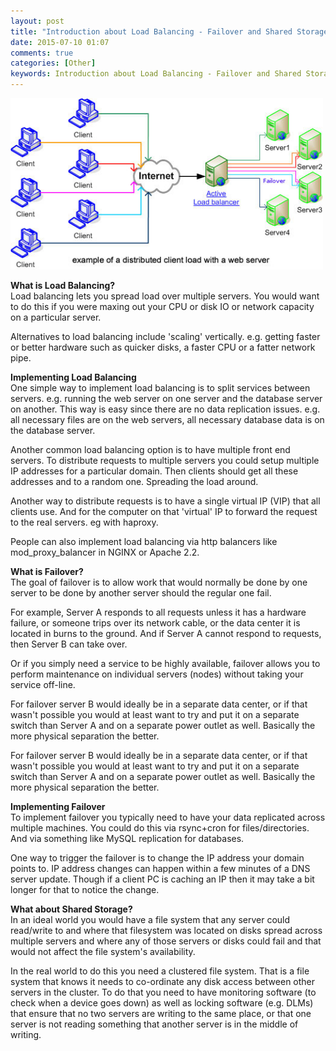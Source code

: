 ```yaml
---
layout: post
title: "Introduction about Load Balancing - Failover and Shared Storage"
date: 2015-07-10 01:07
comments: true
categories: [Other]
keywords: Introduction about Load Balancing - Failover and Shared Storage, Introduction about Load Balancing, Introduction about Failover, Introduction about Shared Storage
---
```


<p>
  <img src="/images/load_balancing_failover_shared_storage.jpg" width="500" alt="Introduction about Load Balancing - Failover and Shared Storage" />
</p>

<p>
  <strong>What is Load Balancing?</strong><br/>
  Load balancing lets you spread load over multiple servers. You would want to do this if you were maxing out your CPU or disk IO or network capacity on a particular server.
</p>

<p>
  Alternatives to load balancing include 'scaling' vertically. e.g. getting faster or better hardware such as quicker disks, a faster CPU or a fatter network pipe.
</p>

<p>
  <strong>Implementing Load Balancing</strong><br/>
  One simple way to implement load balancing is to split services between servers. e.g. running the web server on one server and the database server on another. This way is easy since there are no data replication issues.  e.g. all necessary files are on the web servers, all necessary database data is on the database server.
</p>

<p>
  Another common load balancing option is to have multiple front end servers.  To distribute requests to multiple servers you could setup multiple IP addresses for a particular domain.  Then clients should get all these addresses and to a random one.  Spreading the load around.
</p>

<p>
  Another way to distribute requests is to have a single virtual IP (VIP) that all clients use.  And for the computer on that 'virtual' IP to forward the request to the real servers. eg with haproxy.
</p>

<p>
  People can also implement load balancing via http balancers like mod_proxy_balancer in NGINX or Apache 2.2.
</p>

<p>
  <strong>What is Failover?</strong><br/>
  The goal of failover is to allow work that would normally be done by one server to be done by another server should the regular one fail.
</p>

<p>
  For example, Server A responds to all requests unless it has a hardware failure, or someone trips over its network cable, or the data center it is located in burns to the ground.  And if Server A cannot respond to requests, then Server B can take over.
</p>

<p>
  Or if you simply need a service to be highly available, failover allows you to perform maintenance on individual servers (nodes) without taking your service off-line.
</p>

<p>
  For failover server B would ideally be in a separate data center, or if that wasn't possible you would at least want to try and put it on a separate switch than Server A and on a separate power outlet as well. Basically the more physical separation the better.
</p>

<p>
  For failover server B would ideally be in a separate data center, or if that wasn't possible you would at least want to try and put it on a separate switch than Server A and on a separate power outlet as well. Basically the more physical separation the better.
</p>

<p>
  <strong>Implementing Failover</strong><br/>
  To implement failover you typically need to have your data replicated across multiple machines.  You could do this via rsync+cron for files/directories.  And via something like MySQL replication for databases.
</p>

<p>
  One way to trigger the failover is to change the IP address your domain points to.  IP address changes can happen within a few minutes of a DNS server update.  Though if a client PC is caching an IP then it may take a bit longer for that to notice the change.
</p>

<p>
  <strong>What about Shared Storage?</strong><br/>
  In an ideal world you would have a file system that any server could read/write to and where that filesystem was located on disks spread across multiple servers and where any of those servers or disks could fail and that would not affect the file system's availability.
</p>

<p>
  In the real world to do this you need a clustered file system.  That is a file system that knows it needs to co-ordinate any disk access between other servers in the cluster.  To do that you need to have monitoring software (to check when a device goes down) as well as locking software (e.g. DLMs) that ensure that no two servers are writing to the same place, or that one server is not reading something that another server is in the middle of writing.
</p>

